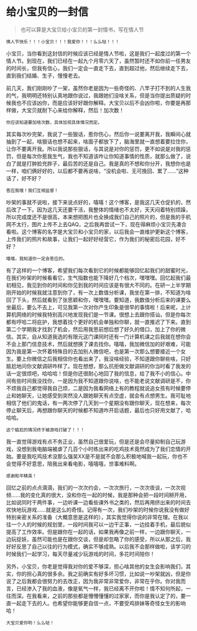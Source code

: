 


# 给小宝贝的一封信

>也可以算是大宝贝给小宝贝的第一封情书，写在情人节

	情人节快乐！！！小宝贝！！！我爱你！！！么么哒！！！
	

小宝贝，当你看到这封信的时候应该已经是情人节啦，这是我们一起度过的第一个情人节。到现在，我们已经在一起九个月零六天了，虽然暂时还不如你前一任男友的时间长，但我有信心，我们一定会一直走下去，直到超过他，然后继续走下去，直到我们结婚、生子，慢慢老去。

前几天，我们刚刚吵了一架，虽然你老是因为一些奇怪的、八竿子打不到的人生我的气，我明明还特别认真地跟你说过，我跟她们没啥关系，但是当你提出质疑的时候我也不应该凶你，而是应该好好跟你解释。大宝贝以后不会凶你啦，你要是再那样做，大宝贝就耐下心来给你解释，然后！加次数！

	你应该知道要加啥次数，具体加视具体情况而定。
	

其实每次吵完架，我说了一些狠话，惹你伤心，然后你一说要离开我，我瞬间心就抽到了一起，啥狠话也想不起来，啥面子都放下了，脑海里就一直想着要拉住你，让你不要离开我。所以我说那些狠话，与其说是对你的惩罚，更不如说是对我的惩罚，但是每次你惹我生气，我也不知道该咋让你知道事情的性质，就那么做了，说白了就是打肿脸充胖子，最后苦的还是自己。我是真的不想和你分开，我想你也是一样，咱们俩好好的，以后都不要再说啥，“没机会啦、无可挽回、累了……”这种话了，好不好？

	答应我哦！我们互相监督！

吵架的事就不说啦，接下来说点好的，嘻嘻！这个博客，是我这几天仓促扒的，然后改了一下。因为这几天还要干活，我整体的情绪也不太好，天天闷着特别烦躁，所以完成度还不是很高，本来想把图片也全换成我们自己的照片的，但是我的手机网不太行，图片上传不上去QAQ，之后我再尝试一下，现在得麻烦小宝贝先凑合看啦。这个博客的名字是大宝贝和小宝贝的家，以后我会一直维护更新这个博客，上传我们的照片和故事，让我们一起好好经营它，作为我们的秘密后花园，好不好？


	嘻嘻，我知道你一定会答应的。


有了这样的一个博客，希望我们每次看到它的时候都能够回忆起我们的甜蜜时光，在我们吵架的时候看看它，生气指数也能下降好几个档次，嘿嘿嘿。回忆起我们最初相见，我见到你的时间和你见到我的时间应该是有很大不同的。在研一上半学期刚开始的时候我就注意到你了，有一次上数值分析课，我坐在第一排，不知道为啥回了下头，然后就看到了张思颖和你，嘿嘿嘿。要知道，我数值分析后来的课要么坐最后，要么不去上，可见我第一次对你产生印象是很早的事情啦！后来呢，上计算机网络的时候我特别高兴地发现我们是一节课。很想上去跟你搭讪，但是你每次都有哼哈二将庇护，我想着找个更好的机会单独和你聊，就一直推迟了下来。直到第二个学期我才找到了机会，然后用我思前想后想了好久的借口，加上了你的微信。其实，自从知道我选的有限元这门课同时还有一门计算机课之后我就在想你会不会上那门信息技术，然后就想换了课去找你。嘻嘻，我加微信加的好艰难，可能因为我是第一次怀着特殊目的去加别人微信吧，也是第一次那么想要接近一个女生。要上你微信之后我相信你也看出来了，我没啥经验，不知道跟你聊些啥，只好尴尬地问你文献调研咋样了。现在想想，那么抗拒做文献调研的你当时看了我发的话一定很烦吧，哈哈哈！但是你还很耐心地回了我的信息，给了我不小的信心。中间有些时间我没找你，一是因为我不知道跟你说啥，也不能老说文献调研是不，你不烦我自己都觉得我自己烦，二是因为我看网络上有的教程就说追女孩有时候要停止和她聊天，让她感受到突然没人跟她聊天有点空虚，就会有点想男生。我可耻地相信了他们的鬼话，有一两次停了几天到一个星期没有跟你聊天，现在想来，每次停止聊天后，再想跟你聊天的时候都不知道咋开启话题，最后也只好用文献了，哈哈哈。

	这个尴尬的情况终于被游戏打破了！！！

我一直觉得游戏有点不务正业，虽然自己很爱玩，但是还是会尽量抑制自己玩游戏，没想到我电脑端被虐了几百个小时练出来的吃鸡技术竟然成为了我们恋情的开始。要是我吃鸡技术没那么强吴XX是不是就不会那么积极地喊我一起玩，你也不会觉得不好意思，陪我出来看电影，嘻嘻嘻，世事难料啊。

	感谢和平精英！
	
回忆之前的点点滴滴，我们的一次次约会，一次次旅行，一次次夜谈，一次次视频……我的变化真的很大，没和你在一起的时候，我是那种会把一段时间掰开用，比如说同时干两件事，一边听课一边看些课外书之类的，然后再用挤出来的时间去欢快地玩游戏……就是这么的奇怪。记得有一次，我们吵架的时候你说我没有做好特别亲密关系的准备（大概意思是这样的），其实我觉得你说的非常在理。在我以往一个人的时候的规划里，一段时间我可以一边干正事，一边挂着手机，最后貌似提高了工作效率。但是跟你在一起的话，如果我再像之前一样，一边跟你聊天，一边玩捉妖，虽然可能也是在跟你交谈，但是却忽略了你的感受，所以从那之后，我好好反思了自己以往的行为模式，确实不够成熟。以后我不会那样做啦，该学习的时候我们一起学习，每天尽量减少玩游戏的时间，多花时间陪你！

另外，小宝贝，你老是觉得我对你的爱不够深，担心啥其他的女生会影响我们，其实，你的担心真的很多余。我之前确实有好多坏习惯，比如说一吵架就凶，但是你说了之后我都会很努力的去改正，因为我非常非常爱你，非常在乎你。你对我而言，已经渗入了我的血液，像是氧气一样，我已经离不开你啦！情不知何所起，一往而深。在我看来，之前的那些都是懵懵懂懂的过家家，而你是我认定了的，要一直一起走下去的人。也希望你能够更自信一点，不要受鸡排妹等奇怪女生的影响哈！

	大宝贝爱你哟！么么哒！





